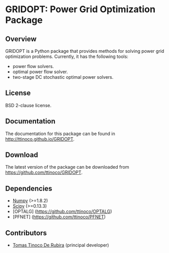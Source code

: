 # GRIDOPT: Power Grid Optimization Package #

## Overview ##

GRIDOPT is a Python package that provides methods for solving power grid optimization problems. Currently, it has the following tools:

* power flow solvers.
* optimal power flow solver.
* two-stage DC stochastic optimal power solvers.

## License ##

BSD 2-clause license.

## Documentation ##

The documentation for this package can be found in http://ttinoco.github.io/GRIDOPT.

## Download ##

The latest version of the package can be downloaded from https://github.com/ttinoco/GRIDOPT.

## Dependencies ##

* [Numpy](http://www.numpy.org) (>=1.8.2)
* [Scipy](http://www.scipy.org) (>=0.13.3)
* [OPTALG] (https://github.com/ttinoco/OPTALG)
* [PFNET] (https://github.com/ttinoco/PFNET) 

## Contributors ##

* [Tomas Tinoco De Rubira](http://n.ethz.ch/~tomast/) (principal developer)